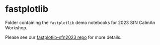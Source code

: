 # fastplotlib

Folder containing the `fastplotlib` demo notebooks for 2023 SfN CaImAn Workshop.

Please see our [fastplotlib-sfn2023 repo](https://github.com/fastplotlib/fastplotlib-sfn2023) for more details.
